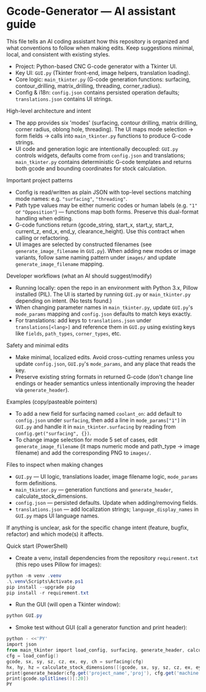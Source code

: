 <!-- Copilot instructions for the Gcode-Generator repository -->
# Gcode-Generator — AI assistant guide

This file tells an AI coding assistant how this repository is organized and what conventions to follow when making edits. Keep suggestions minimal, local, and consistent with existing styles.

- Project: Python-based CNC G-code generator with a Tkinter UI.
- Key UI: `GUI.py` (Tkinter front-end, image helpers, translation loading).
- Core logic: `main_tkinter.py` (G-code generation functions: surfacing, contour_drilling, matrix_drilling, threading, corner_radius).
- Config & i18n: `config.json` contains persisted operation defaults; `translations.json` contains UI strings.

High-level architecture and intent
- The app provides six 'modes' (surfacing, contour drilling, matrix drilling, corner radius, oblong hole, threading). The UI maps mode selection -> form fields -> calls into `main_tkinter.py` functions to produce G-code strings.
- UI code and generation logic are intentionally decoupled: `GUI.py` controls widgets, defaults come from `config.json` and translations; `main_tkinter.py` contains deterministic G-code templates and returns both gcode and bounding coordinates for stock calculation.

Important project patterns
- Config is read/written as plain JSON with top-level sections matching mode names: e.g. `"surfacing"`, `"threading"`.
- Path type values may be either numeric codes or human labels (e.g. `"1"` or `"Opposition"`) — functions map both forms. Preserve this dual-format handling when editing.
- G-code functions return (gcode_string, start_x, start_y, start_z, current_z, end_x, end_y, clearance_height). Use this contract when calling or refactoring.
- UI images are selected by constructed filenames (see `generate_image_filename` in `GUI.py`). When adding new modes or image variants, follow same naming pattern under `images/` and update `generate_image_filename` mapping.

Developer workflows (what an AI should suggest/modify)
- Running locally: open the repo in an environment with Python 3.x, Pillow installed (PIL). The UI is started by running `GUI.py` or `main_tkinter.py` depending on intent. (No tests found.)
- When changing parameter names in `main_tkinter.py`, update `GUI.py`'s `mode_params` mapping and `config.json` defaults to match keys exactly.
- For translations: add keys to `translations.json` under `translations[<lang>]` and reference them in `GUI.py` using existing keys like `fields`, `path_types`, `corner_types`, etc.

Safety and minimal edits
- Make minimal, localized edits. Avoid cross-cutting renames unless you update `config.json`, `GUI.py`'s `mode_params`, and any place that reads the key.
- Preserve existing string formats in returned G-code (don't change line endings or header semantics unless intentionally improving the header via `generate_header`).

Examples (copy/pasteable pointers)
- To add a new field for surfacing named `coolant_on`: add default to `config.json` under `surfacing`, then add a line in `mode_params["1"]` in `GUI.py` and handle it in `main_tkinter.surfacing` by reading from `config.get("surfacing", {})`.
- To change image selection for mode 5 set of cases, edit `generate_image_filename` (it maps numeric mode and path_type -> image filename) and add the corresponding PNG to `images/`.

Files to inspect when making changes
- `GUI.py` — UI logic, translations loader, image filename logic, `mode_params` form definitions.
- `main_tkinter.py` — generation functions and `generate_header`, calculate_stock_dimensions.
- `config.json` — persisted defaults. Update when adding/removing fields.
- `translations.json` — add localization strings; `language_display_names` in `GUI.py` maps UI language names.

If anything is unclear, ask for the specific change intent (feature, bugfix, refactor) and which mode(s) it affects.

Quick start (PowerShell)
- Create a venv, install dependencies from the repository `requirement.txt` (this repo uses Pillow for images):

```powershell
python -m venv .venv
.\.venv\Scripts\Activate.ps1
pip install --upgrade pip
pip install -r requirement.txt
```

- Run the GUI (will open a Tkinter window):

```powershell
python GUI.py
```

- Smoke test without GUI (call a generator function and print header):

```powershell
python - <<'PY'
import json
from main_tkinter import load_config, surfacing, generate_header, calculate_stock_dimensions
cfg = load_config()
gcode, sx, sy, sz, cz, ex, ey, ch = surfacing(cfg)
hx, hy, hz = calculate_stock_dimensions([(gcode, sx, sy, sz, cz, ex, ey, ch)])
print(generate_header(cfg.get('project_name','proj'), cfg.get('machine','machine'), hx, hy, hz))
print(gcode.splitlines()[:20])
PY
```
